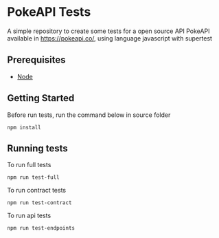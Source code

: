 # PokeAPI Tests
A simple repository to create some tests for a open source API PokeAPI available in https://pokeapi.co/, using language javascript with supertest

## Prerequisites
* [Node](https://nodejs.org/en/)

## Getting Started
Before run tests, run the command below in source folder
```
npm install
```

## Running tests
To run full tests
```
npm run test-full
```

To run contract tests
```
npm run test-contract
```

To run api tests
```
npm run test-endpoints
```
